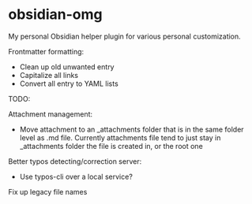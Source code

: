 # obsidian-omg

My personal Obsidian helper plugin for various personal customization.

Frontmatter formatting:
- Clean up old unwanted entry
- Capitalize all links
- Convert all entry to YAML lists

TODO:

Attachment management:
- Move attachment to an _attachments folder that is in the same folder level as .md file.
Currently attachments file tend to just stay in _attachments folder the file is created in, or the root one

Better typos detecting/correction server:
- Use typos-cli over a local service?

Fix up legacy file names
